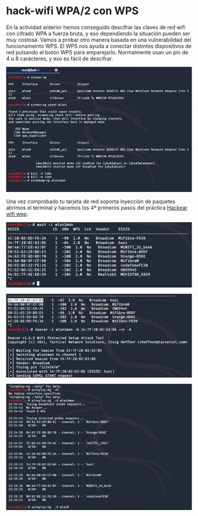 # hack-wifi WPA/2 con WPS

En la actividad anterior hemos conseguido descifrar las claves de red wifi con cifrado WPA a fuerza bruta, y eso dependiendo la situación pueden ser muy costosa. Vamos a probar otro manera basada en una vulnerabilidad del funcionameinto WPS. El WPS nos ayuda a conectar distintos dispositivos de red pulsando el botón WPS para emparejarlo. Normalmente usan un pin de 4 u 8 carácteres, y eso es fácil de descifrar.


![refresca la página para cargar el imágen](imagen/wps1.png)

Una vez comprobado tu tarjeta de red soporta inyección de paquetes abrimos el terminal y hacemos los 4º primeros pasos del práctica [Hackear wifi wep](https://nswhuei.github.io/hack-wifi/ActividadRQ3.1).


![refresca la página para cargar el imágen](imagen/wps2.png)

![refresca la página para cargar el imágen](imagen/wps3.png)

![refresca la página para cargar el imágen](imagen/wps4.png)
